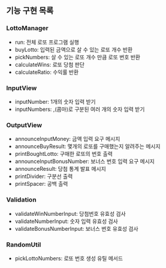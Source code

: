## 기능 구현 목록

### LottoManager
- run: 전체 로또 프로그램 실행
- buyLotto: 입력된 금액으로 살 수 있는 로또 개수 반환
- pickNumbers: 살 수 있는 로또 개수 만큼 로또 번호 반환
- calculateWins: 로또 당첨 판단
- calculateRatio: 수익률 반환

### InputView
- inputNumber: 1개의 숫자 입력 받기
- inputNumbers: ,(콤마)로 구분된 여러 개의 숫자 입력 받기

### OutputView
- announceInputMoney: 금액 입력 요구 메시지
- announceBuyResult: 몇개의 로또를 구매했는지 알려주는 메시지
- printBoughtLotto: 구매한 로또의 번호 출력
- announceInputBonusNumber: 보너스 번호 입력 요구 메시지
- announceResult: 당첨 통계 발표 메시지
- printDivider: 구분선 출력
- printSpacer: 공백 출력

### Validation
- validateWinNumberInput: 당첨번호 유효성 검사 
- validateNumberInput: 숫자 입력 유효성 검사
- validateBonusNumberInput: 보너스 번호 유효성 검사

### RandomUtil
- pickLottoNumbers: 로또 번호 생성 유틸 메서드
